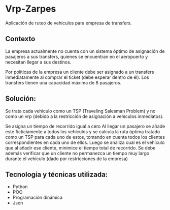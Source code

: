 # Vrp-Zarpes

Aplicación de ruteo de vehículos para empresa de transfers.

## Contexto 

La empresa actualmente no cuenta con un sistema óptimo de asignación de pasajeros a sus transfers, quienes se encuentran en el aeropuerto y necesitan llegar a sus destinos. 

Por políticas de la empresa un cliente debe ser asignado a un transfers inmediatamente al comprar el ticket (debe esperar dentro de él). 
Los transfers tienen una capacidad máxima de 8 pasajeros.

## Solución:

Se trata cada vehículo como un TSP (Traveling Salesman Problem) y no como un vrp (debido a la restricción de asignación a vehículos inmediatos). 

  Se asigna un tiempo de recorrido igual a cero
  Al llegar un pasajero se añade este ficticiamente a todos los vehículos y se calcula la ruta óptima tratado como un TSP para cada uno de estos, tomando en cuenta todos los clientes correspondientes en cada uno de ellos. 
  Luego se analiza cual es el vehículo que al añadir ese cliente, minimice el tiempo total de recorrido. 
  Se debe además verificar que un cliente no permanezca un tiempo muy largo durante el vehículo (dado por restricciones de la empresa)
  
## Tecnología y técnicas utilizada:

* Python
* POO
* Programación dinámica
* Json
